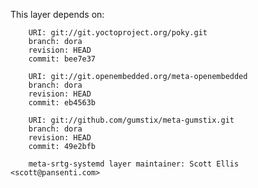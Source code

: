 This layer depends on:

        URI: git://git.yoctoproject.org/poky.git
        branch: dora
        revision: HEAD
        commit: bee7e37 

        URI: git://git.openembedded.org/meta-openembedded
        branch: dora
        revision: HEAD
        commit: eb4563b 

        URI: git://github.com/gumstix/meta-gumstix.git
        branch: dora
        revision: HEAD
        commit: 49e2bfb  

        meta-srtg-systemd layer maintainer: Scott Ellis <scott@pansenti.com>

